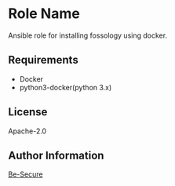 Role Name
=========

Ansible role for installing fossology using docker.

Requirements
------------

- Docker
- python3-docker(python 3.x)

License
-------

Apache-2.0

Author Information
------------------

[Be-Secure](https://github.com/Be-Secure)
